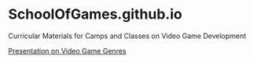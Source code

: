 # SchoolOfGames.github.io
Curricular Materials for Camps and Classes on Video Game Development

[Presentation on Video Game Genres](https://prezi.com/5zkdek-a1d4j/video-game-genres/?utm_campaign=share&utm_medium=copy)
